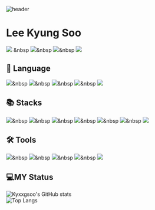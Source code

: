 ![header](https://capsule-render.vercel.app/api?type=waving&color=timeAuto&height=300&section=header&text=Kyxxgsoo)

<h1>Lee Kyung Soo</h1>

<a href="https://www.instagram.com/kyxxgsoo/" target="_blank"><img src="https://img.shields.io/badge/kyxxgsoo-E4405F?style=flat-square&logo=Instagram&logoColor=FFFFFF"/></a> &nbsp
<a href="https://kyxxgsoo.tistory.com/" target="_blank"><img src="https://img.shields.io/badge/Tistory-000000?style=flat-square&logo=Tistory&logoColor=FFFFFF"/></a>&nbsp
<img src="https://img.shields.io/badge/jmtkd9196@gmail.com-EA4335?style=flat-square&logo=Gmail&logoColor=FFFFFF"/>&nbsp
<img src="https://img.shields.io/badge/이경수%232211-5865F2?style=flat-square&logo=Discord&logoColor=FFFFFF"/>
<br>

<h2>📖 Language</h2>

<img src="https://img.shields.io/badge/Swift-F05138?style=flat-square&logo=Swift&logoColor=white"/>&nbsp
<img src="https://img.shields.io/badge/C++-00599C?style=flat-square&logo=C%2B%2B&logoColor=FFFFFF"/>&nbsp
<img src="https://img.shields.io/badge/C-A8B9CC?style=flat-square&logo=C&logoColor=FFFFFF"/>&nbsp
<img src="https://img.shields.io/badge/Python-3776AB?style=flat-square&logo=Python&logoColor=FFFFFF"/>&nbsp
<img src="https://img.shields.io/badge/JAVA-40AEF0?style=flat-square&logo=JAVA&logoColor=40AEF0"/>
<br>

<h2>📚 Stacks</h2>

<img src="https://img.shields.io/badge/SwiftUI-F05138?style=flat-square&logo=Swift&logoColor=white"/>&nbsp
<img src="https://img.shields.io/badge/UIkit-2396F3?style=flat-square&logo=UIkit&logoColor=white"/>&nbsp
<img src="https://img.shields.io/badge/Spring-6DB33F?style=flat-square&logo=Spring&logoColor=FFFFFF"/>&nbsp
<img src="https://img.shields.io/badge/Spring Boot-6DB33F?style=flat-square&logo=Spring Boot&logoColor=FFFFFF"/>&nbsp
<img src="https://img.shields.io/badge/Linux-FCC624?style=flat-square&logo=Linux&logoColor=FFFFFF"/>&nbsp
<img src="https://img.shields.io/badge/MySQL-4479A1?style=flat-square&logo=MySQL&logoColor=FFFFFF"/>&nbsp
<img src="https://img.shields.io/badge/PostgreSQL-4169E1?style=flat-square&logo=PostgreSQL&logoColor=FFFFFF"/>
<br>

<h2>🛠️ Tools</h2>

<img src="https://img.shields.io/badge/Xcode-147EFB?style=flat-square&logo=Xcode&logoColor=white"/>&nbsp
<img src="https://img.shields.io/badge/Visual Studio-5C2D91?style=flat-square&logo=Visual Studio&logoColor=white"/>&nbsp
<img src="https://img.shields.io/badge/Visual Studio Code-007ACC?style=flat-square&logo=Visual Studio Code&logoColor=white"/>&nbsp
<img src="https://img.shields.io/badge/IntelliJ IDEA-000000?style=flat-square&logo=IntelliJ IDEA&logoColor=white"/>&nbsp
<img src="https://img.shields.io/badge/PyCharm-000000?style=flat-square&logo=PyCharm&logoColor=white"/>
<br>

<h2>💻MY Status</h2>

![Kyxxgsoo's GitHub stats](https://github-readme-stats.vercel.app/api?username=Kyxxgsoo&show_icons=true&theme=dark)
<br>
![Top Langs](https://github-readme-stats.vercel.app/api/top-langs/?username=Kyxxgsoo&layout=compact&theme=dark)

<!--
**kyxxgsoo/kyxxgsoo** is a ✨ _special_ ✨ repository because its `README.md` (this file) appears on your GitHub profile.

Here are some ideas to get you started:

- 🔭 I’m currently working on ...
- 🌱 I’m currently learning ...
- 👯 I’m looking to collaborate on ...
- 🤔 I’m looking for help with ...
- 💬 Ask me about ...
- 📫 How to reach me: ...
- 😄 Pronouns: ...
- ⚡ Fun fact: ...
-->
